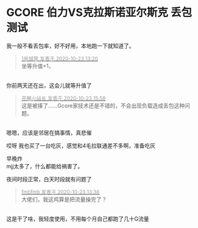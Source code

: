 # GCORE 伯力VS克拉斯诺亚尔斯克 丢包测试


我一般不看丢包率，好不好用，本地跑一下就知道了。<img id="aimg_FtF02" onclick="zoom(this, this.src, 0, 0, 0)" class="zoom" src="https://cdn.jsdelivr.net/gh/hishis/forum-master/public/images/patch.gif" onmouseover="img_onmouseoverfunc(this)" onload="thumbImg(this)" border="0" alt="" />

<div class="quote"><blockquote><font size="2"><a href="https://www.hostloc.com/forum.php?mod=redirect&amp;goto=findpost&amp;pid=9340750&amp;ptid=757566" target="_blank"><font color="#999999">1号城管 发表于 2020-10-23 13:20</font></a></font><br />
坐等升值+1，</blockquote></div><br />
你前两天还在出，这会儿就等升值了

<div class="quote"><blockquote><font size="2"><a href="https://www.hostloc.com/forum.php?mod=redirect&amp;goto=findpost&amp;pid=9341581&amp;ptid=757566" target="_blank"><font color="#999999">开腥小站长 发表于 2020-10-23 15:58</font></a></font><br />
这是被揍了……Gcore家技术还是不错的，不会出现负载造成丢包这种问题。</blockquote></div><br />
嗯嗯，应该是邻居在搞事情，真悲催

哎呀 我也买了一台吃灰，感觉和4毛拉联通差不多啊，准备吃灰

早晚炸<br />
mjj太多了，什么都能给祸害了。

夜间时段正常，白天时段就有问题了

<div class="quote"><blockquote><font size="2"><a href="https://www.hostloc.com/forum.php?mod=redirect&amp;goto=findpost&amp;pid=9340829&amp;ptid=757566" target="_blank"><font color="#999999">fmbfmb 发表于 2020-10-23 13:36</font></a></font><br />
大佬们，我这鸡算是把流量操完了？</blockquote></div><br />
这是干了啥，我轻度使用，不用每个月自己都跑了几十G流量
